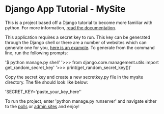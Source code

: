 # Django App Tutorial - MySite

This is a project based off a Django tutorial to become more familiar with python. For more information, [read the documentation](https://docs.djangoproject.com/en/3.1/intro/tutorial01/). 

This application requires a secret key to run. This key can be generated through the Django shell or there are a number of websites which can generate one for you, [here is an example](https://djecrety.ir/). To generate from the command line, run the following prompts: 

'$ python manage.py shell'
'>>> from django.core.management.utils import get_random_secret_key'
'>>> print(get_random_secret_key())'

Copy the secret key and create a new secretkey.py file in the mysite directory. The file should look like below:  

'SECRET_KEY='paste_your_key_here''

To run the project, enter 'python manage.py runserver' and navigate either to the [polls](http://127.0.0.1:8000/polls) or [admin sites](http://127.0.0.1:8000/admin) and enjoy! 
